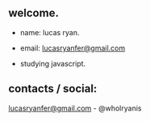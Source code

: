 ## welcome.

- name: lucas ryan.
- email: lucasryanfer@gmail.com

- studying javascript.


## contacts / social:
lucasryanfer@gmail.com - @wholryanis
